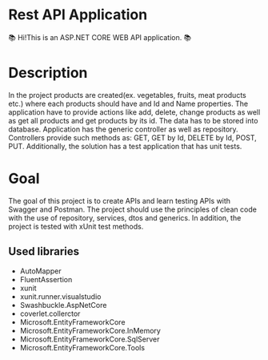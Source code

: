 # Rest API Application
📚 Hi!This is an ASP.NET CORE WEB API application. 📚 

# Description 
In the project products are created(ex. vegetables, fruits, meat products etc.) where each products should have and Id and Name properties. The application have to provide actions like add, delete, change products as well as get all products and get products by its id. The data has to be stored into database. Application has the generic controller as well as repository. Controllers provide such methods as: GET, GET by Id, DELETE by Id, POST, PUT. Additionally, the solution has a test application that has unit tests.

# Goal
The goal of this project is to create APIs and learn testing APIs with Swagger and Postman. The project should use the principles of clean code with the use of repository, services, dtos and generics. In addition, the project is tested with xUnit test methods.


## Used libraries
- AutoMapper
- FluentAssertion
- xunit
- xunit.runner.visualstudio
- Swashbuckle.AspNetCore
- coverlet.collerctor
- Microsoft.EntityFrameworkCore
- Microsoft.EntityFrameworkCore.InMemory
- Microsoft.EntityFrameworkCore.SqlServer
- Microsoft.EntityFrameworkCore.Tools
